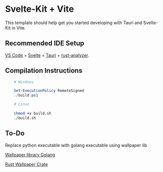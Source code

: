 # Svelte-Kit + Vite

This template should help get you started developing with Tauri and Svelte-Kit in Vite.

## Recommended IDE Setup

[VS Code](https://code.visualstudio.com/) + [Svelte](https://marketplace.visualstudio.com/items?itemName=svelte.svelte-vscode) + [Tauri](https://marketplace.visualstudio.com/items?itemName=tauri-apps.tauri-vscode) + [rust-analyzer](https://marketplace.visualstudio.com/items?itemName=rust-lang.rust-analyzer).

## Compilation Instructions

```powershell
    # Windows

    Set-ExecutionPolicy RemoteSigned
    ./build.ps1
```

```bash
    # Linux
    
    chmod +x build.sh
    ./build.sh
```

## To-Do

Replace python executable with golang executable using wallpaper lib

[Wallpaper library Golang](https://github.com/reujab/wallpaper)

[Rust Wallpaper Crate](https://docs.rs/wallpaper/latest/wallpaper/)
